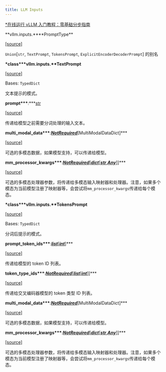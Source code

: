 ```yaml
---
title: LLM Inputs
---
```


[\*在线运行 vLLM 入门教程：零基础分步指南](https://openbayes.com/console/public/tutorials/rXxb5fZFr29?utm_source=vLLM-CNdoc&utm_medium=vLLM-CNdoc-V1&utm_campaign=vLLM-CNdoc-V1-25ap)

**vllm.inputs.\*\***PromptType\*\*

[[source]](https://github.com/vllm-project/vllm/blob/main/#L1588)

`Union`[`str`, `TextPrompt`, `TokensPrompt`, `ExplicitEncoderDecoderPrompt`] 的别名

**\*class\*\*\***vllm.inputs.\***\*TextPrompt**

[[source]](https://github.com/vllm-project/vllm/blob/main/vllm/inputs/data.py#L17)

Bases: `TypedDict`

文本提示的模式。

**prompt\*\*\***:\*\*\*[str](https://docs.python.org/3/library/stdtypes.html#str)

[[source]](https://github.com/vllm-project/vllm/blob/main/vllm/inputs/data.py#L17)

传递给模型之前需要分词处理的输入文本。

**multi_modal_data\*\*\***:**_[NotRequired](https://docs.python.org/3/library/typing.html#typing.NotRequired)_**[MultiModalDataDict]\*\*\*

[[source]](https://github.com/vllm-project/vllm/blob/main/vllm/inputs/data.py#L17)

可选的多模态数据，如果模型支持，可以传递给模型。

**mm_processor_kwargs\*\*\***:**_[NotRequired](https://docs.python.org/3/library/typing.html#typing.NotRequired)_**[**_[dict](https://docs.python.org/3/library/stdtypes.html#dict)_**[**_[str](https://docs.python.org/3/library/stdtypes.html#str)_**,**_[Any](https://docs.python.org/3/library/typing.html#typing.Any)_**]]\*\*\*

[[source]](https://github.com/vllm-project/vllm/blob/main/vllm/inputs/data.py#L17)

可选的多模态处理器参数，将传递给多模态输入映射器和处理器。注意，如果多个模态为当前模型注册了映射器等，会尝试将`mm_processor_kwargs`传递给每个模态。

**\*class\*\*\***vllm.inputs.\***\*TokensPrompt**

[[source]](https://github.com/vllm-project/vllm/blob/main/vllm/inputs/data.py#L38)

Bases: `TypedDict`

分词后提示的模式。

**prompt_token_ids\*\*\***:**_[list](https://docs.python.org/3/library/stdtypes.html#list)_**[**_[int](https://docs.python.org/3/library/functions.html#int)_**]\*\*\*

[[source]](https://github.com/vllm-project/vllm/blob/main/vllm/inputs/data.py#L38)

传递给模型的 token ID 列表。

**token_type_ids\*\*\***:**_[NotRequired](https://docs.python.org/3/library/typing.html#typing.NotRequired)_**[**_[list](https://docs.python.org/3/library/stdtypes.html#list)_**[**_[int](https://docs.python.org/3/library/functions.html#int)_**]]\*\*\*

[[source]](https://github.com/vllm-project/vllm/blob/main/vllm/inputs/data.py#L38)

传递给交叉编码器模型的 token 类型 ID 列表。

**multi_modal_data\*\*\***:**_[NotRequired](https://docs.python.org/3/library/typing.html#typing.NotRequired)_**[MultiModalDataDict]\*\*\*

[[source]](https://github.com/vllm-project/vllm/blob/main/vllm/inputs/data.py#L38)

可选的多模态数据，如果模型支持，可以传递给模型。

**mm_processor_kwargs\*\*\***:**_[NotRequired](https://docs.python.org/3/library/typing.html#typing.NotRequired)_**[**_[dict](https://docs.python.org/3/library/stdtypes.html#dict)_**[**_[str](https://docs.python.org/3/library/stdtypes.html#str)_**,**_[Any](https://docs.python.org/3/library/typing.html#typing.Any)_**]]\*\*\*

[[source]](https://github.com/vllm-project/vllm/blob/main/vllm/inputs/data.py#L38)

可选的多模态处理器参数，将传递给多模态输入映射器和处理器。注意，如果多个模态为当前模型注册了映射器等，会尝试将`mm_processor_kwargs`传递给每个模态。
